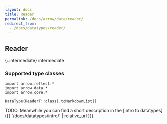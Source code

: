 ```yaml
---
layout: docs
title: Reader
permalink: /docs/arrow/data/reader/
redirect_from:
  - /docs/datatypes/reader/
---
```


## Reader

{:.intermediate}
intermediate

### Supported type classes

```kotlin:ank:replace
import arrow.reflect.*
import arrow.data.*
import arrow.core.*

DataType(ReaderT::class).tcMarkdownList()
```

TODO. Meanwhile you can find a short description in the [intro to datatypes]({{ '/docs/datatypes/intro/' | relative_url }}).
